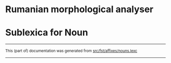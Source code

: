 
# Rumanian morphological analyser

# Sublexica for Noun

* * *

<small>This (part of) documentation was generated from [src/fst/affixes/nouns.lexc](https://github.com/giellalt/lang-ron/blob/main/src/fst/affixes/nouns.lexc)</small>

---

